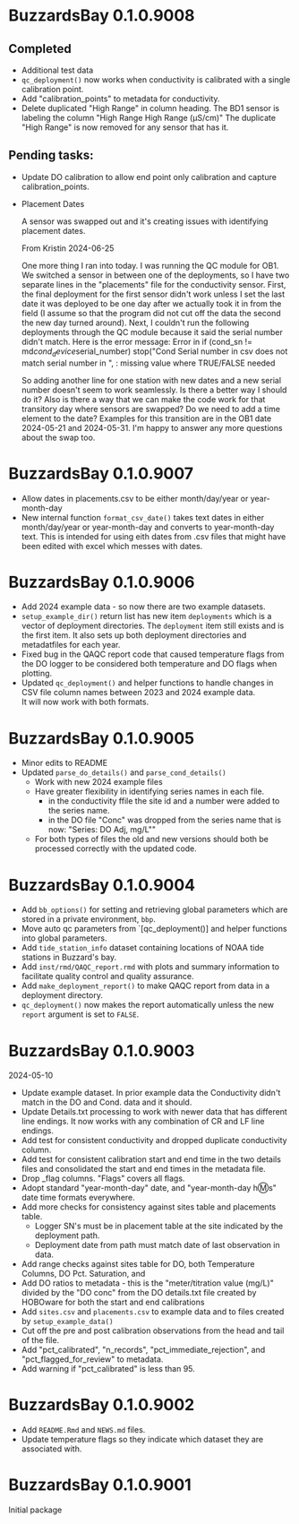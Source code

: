 
# BuzzardsBay 0.1.0.9008

## Completed

* Additional test data 
* `qc_deployment()` now works when  conductivity is calibrated with a single
calibration point.
* Add "calibration_points"  to metadata for conductivity.
* Delete duplicated "High Range" in column heading.
 The BD1 sensor is labeling the column "High Range High Range (μS/cm)" 
  The duplicate "High Range" is now removed for any sensor that has it.

## Pending tasks:

* Update DO calibration to allow end point only calibration and capture 
calibration_points.


* Placement Dates

   A sensor was swapped out and it's creating issues with identifying placement
dates.

   From Kristin 2024-06-25

   One more thing I ran into today. I was running the QC module for OB1. We switched a sensor in between one of the deployments, so I have two separate lines in the "placements" file for the conductivity sensor. First, the final deployment for the first sensor didn't work unless I set the last date it was deployed to be one day after we actually took it in from the field (I assume so that the program did not cut off the data the second the new day turned around). Next, I couldn't run the following deployments through the QC module because it said the serial number didn't match. Here is the error message:
    Error in if (cond_sn != md$cond_device$serial_number) stop("Cond Serial number in csv does not match serial number in ",  : missing value where TRUE/FALSE needed

   So adding another line for one station with new dates and a new serial number doesn't seem to work seamlessly. Is there a better way I should do it? Also is there a way that we can make the code work for that transitory day where sensors are swapped? Do we need to add a time element to the date?
  Examples for this transition are in the OB1 date 2024-05-21 and 2024-05-31. I'm happy to answer any more questions about the swap too.






# BuzzardsBay 0.1.0.9007

* Allow dates in placements.csv to be either month/day/year or year-month-day
* New internal function `format_csv_date()` takes text dates in either
month/day/year or year-month-day and converts to year-month-day text. This is
intended for using eith dates from .csv files that might have been edited with
excel which messes with dates.

# BuzzardsBay 0.1.0.9006

* Add 2024 example data - so now there are two example datasets.
* `setup_example_dir()` return list has new item `deployments` which is a vector
 of deployment directories.  The `deployment` item still exists and is the
 first item. It also sets up both deployment directories and metadatfiles for
 each year.
* Fixed bug in the QAQC report code that caused temperature flags from the 
DO logger to be considered both temperature and DO flags when plotting.
* Updated `qc_deployment()` and helper functions to handle changes in 
CSV file column names between 2023 and 2024 example data.  
It will now work with both formats.

# BuzzardsBay 0.1.0.9005

* Minor edits to README 
* Updated `parse_do_details()` and `parse_cond_details()` 
    * Work with new 2024 example files 
    * Have greater flexibility in identifying series names in each file.
      * in the conductivity ffile the site id and a number were added to the 
      series name. 
      * in the DO file "Conc" was dropped from the series name that is now: 
      "Series: DO Adj, mg/L""
    * For both types of files the old and new versions should both be processed
    correctly with the updated code.
    
    
# BuzzardsBay 0.1.0.9004

* Add `bb_options()` for setting and retrieving global parameters which are
  stored in a private environment, `bbp`.
* Move auto qc parameters from `[qc_deployment()] and helper functions into
  global parameters.
* Add `tide_station_info` dataset containing locations of NOAA tide stations 
  in Buzzard's bay.
* Add `inst/rmd/QAQC_report.rmd` with plots and summary information to
  facilitate quality control and quality assurance.
* Add `make_deployment_report()` to make QAQC report from data in a deployment
  directory.
* `qc_deployment()` now makes the report automatically unless the new `report`
  argument is set to `FALSE`.


# BuzzardsBay 0.1.0.9003
2024-05-10

* Update example dataset. In prior example data the Conductivity didn't match
  in the DO and Cond. data and it should.
* Update Details.txt processing to work with newer data that has different 
  line endings.  It now works with any combination of CR and LF line endings.
* Add test for consistent conductivity and dropped duplicate conductivity 
  column.
* Add test for consistent calibration start and end time in the two details
  files and consolidated the start and end times in the metadata file.
* Drop <data>_flag  columns.   "Flags" covers all flags.
* Adopt standard "year-month-day" date, and "year-month-day h:m:s"
  date time formats everywhere.
* Add more checks for consistency against sites table and placements table.
  * Logger SN's must be in placement table at the site indicated by the 
    deployment path.
  * Deployment date from path must match date of last observation in data.
* Add range checks against sites table for DO, both Temperature Columns,
  DO Pct. Saturation, and 
* Add DO ratios to metadata - this is the 
      "meter/titration value (mg/L)" divided by the "DO conc"
       from the DO details.txt file created by HOBOware for both the 
       start and end calibrations
* Add `sites.csv` and `placements.csv` to example data and to files created
  by `setup_example_data()` 
* Cut off the pre and post calibration observations from the head and tail of 
   the file. 
* Add  "pct_calibrated", "n_records", "pct_immediate_rejection", and
  "pct_flagged_for_review" to metadata.
* Add warning if "pct_calibrated" is less than 95.


# BuzzardsBay 0.1.0.9002

* Add `README.Rmd` and `NEWS.md` files.
* Update temperature flags so they indicate which dataset they are associated 
with.

# BuzzardsBay 0.1.0.9001

Initial package
